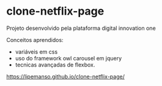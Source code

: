 # clone-netflix-page
Projeto desenvolvido pela plataforma digital innovation one

Conceitos aprendidos:
* variáveis em css
* uso do framework owl carousel em jquery
* tecnicas avançadas de flexbox.

<a>https://lipemanso.github.io/clone-netflix-page/</a>


